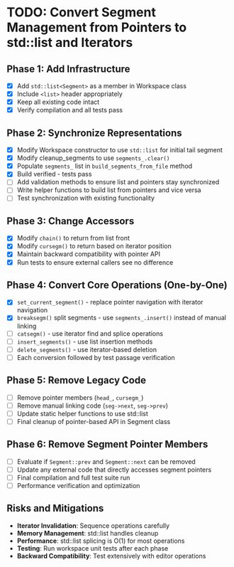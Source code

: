 # TODO: Convert Segment Management from Pointers to std::list and Iterators

## Phase 1: Add Infrastructure
- [x] Add `std::list<Segment>` as a member in Workspace class
- [x] Include `<list>` header appropriately
- [x] Keep all existing code intact
- [x] Verify compilation and all tests pass

## Phase 2: Synchronize Representations
- [x] Modify Workspace constructor to use `std::list` for initial tail segment
- [x] Modify cleanup_segments to use `segments_.clear()`
- [x] Populate `segments_` list in `build_segments_from_file` method
- [x] Build verified - tests pass
- [ ] Add validation methods to ensure list and pointers stay synchronized
- [ ] Write helper functions to build list from pointers and vice versa
- [ ] Test synchronization with existing functionality

## Phase 3: Change Accessors
- [x] Modify `chain()` to return from list front
- [x] Modify `cursegm()` to return based on iterator position
- [x] Maintain backward compatibility with pointer API
- [x] Run tests to ensure external callers see no difference

## Phase 4: Convert Core Operations (One-by-One)
- [x] `set_current_segment()` - replace pointer navigation with iterator navigation
- [x] `breaksegm()` split segments - use `segments_.insert()` instead of manual linking
- [ ] `catsegm()` - use iterator find and splice operations
- [ ] `insert_segments()` - use list insertion methods
- [ ] `delete_segments()` - use iterator-based deletion
- [ ] Each conversion followed by test passage verification

## Phase 5: Remove Legacy Code
- [ ] Remove pointer members (`head_`, `cursegm_`)
- [ ] Remove manual linking code (`seg->next`, `seg->prev`)
- [ ] Update static helper functions to use std::list
- [ ] Final cleanup of pointer-based API in Segment class

## Phase 6: Remove Segment Pointer Members
- [ ] Evaluate if `Segment::prev` and `Segment::next` can be removed
- [ ] Update any external code that directly accesses segment pointers
- [ ] Final compilation and full test suite run
- [ ] Performance verification and optimization

## Risks and Mitigations
- **Iterator Invalidation**: Sequence operations carefully
- **Memory Management**: std::list handles cleanup
- **Performance**: std::list splicing is O(1) for most operations
- **Testing**: Run workspace unit tests after each phase
- **Backward Compatibility**: Test extensively with editor operations
